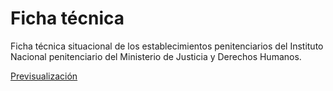 # Ficha técnica
Ficha técnica situacional de los establecimientos penitenciarios del Instituto Nacional penitenciario del Ministerio de Justicia y Derechos Humanos.

[Previsualización](https://codiletser.github.io/INPE-fichaTecnica)
